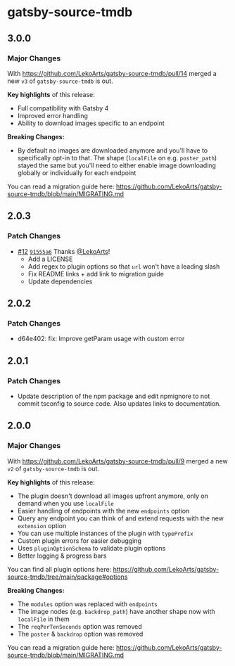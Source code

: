 # gatsby-source-tmdb

## 3.0.0

### Major Changes

With https://github.com/LekoArts/gatsby-source-tmdb/pull/14 merged a new `v3` of `gatsby-source-tmdb` is out.

**Key highlights** of this release:

- Full compatibility with Gatsby 4
- Improved error handling
- Ability to download images specific to an endpoint

**Breaking Changes:**

- By default no images are downloaded anymore and you'll have to specifically opt-in to that. The shape (`localFile` on e.g. `poster_path`) stayed the same but you'll need to either enable image downloading globally or individually for each endpoint

You can read a migration guide here: https://github.com/LekoArts/gatsby-source-tmdb/blob/main/MIGRATING.md

## 2.0.3

### Patch Changes

- [#12](https://github.com/LekoArts/gatsby-source-tmdb/pull/12) [`91555a6`](https://github.com/LekoArts/gatsby-source-tmdb/commit/91555a68d5e2ab40fd330bc94bb9592de735c129) Thanks [@LekoArts](https://github.com/LekoArts)!
  - Add a LICENSE
  - Add regex to plugin options so that `url` won't have a leading slash
  - Fix README links + add link to migration guide
  - Update dependencies

## 2.0.2

### Patch Changes

- d64e402: fix: Improve getParam usage with custom error

## 2.0.1

### Patch Changes

- Update description of the npm package and edit npmignore to not commit tsconfig to source code. Also updates links to documentation.

## 2.0.0

### Major Changes

With https://github.com/LekoArts/gatsby-source-tmdb/pull/9 merged a new `v2` of `gatsby-source-tmdb` is out.

**Key highlights** of this release:

- The plugin doesn't download all images upfront anymore, only on demand when you use `localFile`
- Easier handling of endpoints with the new `endpoints` option
- Query any endpoint you can think of and extend requests with the new `extension` option
- You can use multiple instances of the plugin with `typePrefix`
- Custom plugin errors for easier debugging
- Uses `pluginOptionSchema` to validate plugin options
- Better logging & progress bars

You can find all plugin options here: https://github.com/LekoArts/gatsby-source-tmdb/tree/main/package#options

**Breaking Changes:**

- The `modules` option was replaced with `endpoints`
- The image nodes (e.g. `backdrop_path`) have another shape now with `localFile` in them
- The `reqPerTenSeconds` option was removed
- The `poster` & `backdrop` option was removed

You can read a migration guide here: https://github.com/LekoArts/gatsby-source-tmdb/blob/main/MIGRATING.md
